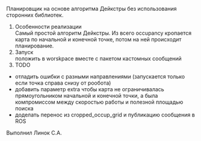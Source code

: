 Планировщик на основе алгоритма Дейкстры без использования сторонних библиотек.  
1) Особенности реализации  
  Самый простой алгоритм Дейкстры. Из всего occupancy кропается карта по начальной и конечной точке, потом на ней происходит планирование.  
3) Запуск  
  положить в worskpace вместе с пакетом кастомных сообщений  
3) TODO  
  - отладить ошибки с разными направлениями (запускается только если точка справа снизу от рообота)
  - добавить параметр extra чтобы карта не ограничивалась прямоугольником начальной и конечной точки, а была компромиссом между скоростью работы и полезной площадью поиска
  - доделать перенос из cropped_occup_grid и публикацию сообщения в ROS

Выполнил Линок С.А.
